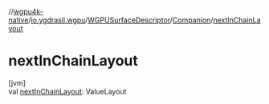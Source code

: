 //[wgpu4k-native](../../../../index.md)/[io.ygdrasil.wgpu](../../index.md)/[WGPUSurfaceDescriptor](../index.md)/[Companion](index.md)/[nextInChainLayout](next-in-chain-layout.md)

# nextInChainLayout

[jvm]\
val [nextInChainLayout](next-in-chain-layout.md): ValueLayout